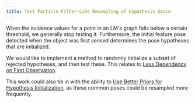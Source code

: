 ```yaml
---
title: Test Particle-Filter-Like Resampling of Hypothesis Space
---
```


When the evidence values for a point in an LM's graph falls below a certain threshold, we generally stop testing it. Furthermore, the initial feature pose detected when the object was first sensed determines the pose hypotheses that are initialized.

We would like to implement a method to randomly initialize a subset of rejected hypotheses, and then test these. This relates to [Less Dependency on First Observation](less-dependency-on-first-observation.md).

This work could also tie in with the ability to [Use Better Priors for Hypothesis Initialization](../learning-module-improvements/use-better-hypothesis-priors.md), as these common poses could be resampled more frequently.
